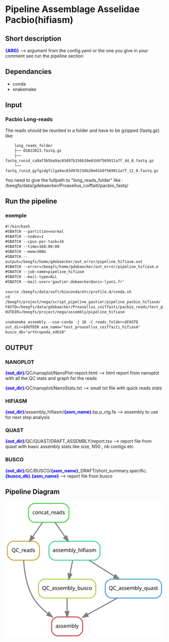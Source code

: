 <style>
blue { color: blue }
yellow { color: yellow }
</style>

# Pipeline Assemblage Asselidae Pacbio(hifiasm)
## Short description
<blue>**{ARG}**</blue> --> argument from the config.yaml or the one you give in your comment see run the pipeline section
## Dependancies
- conda
- snakemake

## Input
### Pacbio Long-reads 
The reads should be reunited in a folder and have to be gzipped (fastq.gz) like:

```
    long_reads_folder
    ├── 01022023.fastq.gz
    ├── fastq_runid_ca9af3b5ba9ac03d97b156b20e01b9f569911a7f_44_0.fastq.gz
    └── fastq_runid_gyfgidgfilga9ac03d97b156b20e01b9f569911a7f_12_0.fastq.gz
```

You need to give the fullpath to "long_reads_folder" like : /beegfs/data/gdebaecker/Proasellus_coiffaiti/pacbio_fastq/


## Run the pipeline 

### exemple 
```
#!/bin/bash
#SBATCH --partition=normal
#SBATCH --nodes=1
#SBATCH --cpus-per-task=16
#SBATCH --time=168:00:00
#SBATCH --mem=300G
#SBATCH --output=/beegfs/home/gdebaecker/out_error/pipeline_hifiasm.out
#SBATCH --error=/beegfs/home/gdebaecker/out_error/pipeline_hifiasm.e
#SBATCH --job-name=pipeline_hifiasm
#SBATCH --mail-type=ALL
#SBATCH --mail-user='gautier.debaecker@univ-lyon1.fr'

source /beegfs/data/soft/bioconda/etc/profile.d/conda.sh
cd /beegfs/project/nega/script_pipeline_gautier/pipeline_pacbio_hifiasm/
FASTQ=/beegfs/data/gdebaecker/Proasellus_coiffaiti/pacbio_reads/test_pipeline
OUTDIR=/beegfs/project/nega/assembly/pipeline_hifiasm

snakemake assembly --use-conda -j 16 -C reads_folder=$FASTQ out_dir=$OUTDIR asm_name="test_proasellus_coiffaiti_hifiasm" busco_db="arthropoda_odb10"

```


## OUTPUT
### NANOPLOT
<blue>**{out_dir}**</blue>/QC/nanoplot/NanoPlot-report.html --> html report from nanoplot with all the QC stats and graph for the reads

<blue>**{out_dir}**</blue>/QC/nanoplot/NanoStats.txt --> small txt file with quick reads stats

### HIFIASM
<blue>**{out_dir}**</blue>/assembly_hifiasm/<blue>**{asm_name}**</blue>.bp.p_ctg.fa --> assembly to use for next step analysis

### QUAST 
<blue>**{out_dir}**</blue>/QC/QUAST/DRAFT_ASSEMBLY/report.tsv --> report file from quast with basic assembly stats like size, N50 , nb contigs etc

### BUSCO
<blue>**{out_dir}**</blue>/QC/BUSCO/<blue>**{asm_name}**</blue>_DRAFT/short_summary.specific.<blue>**{busco_db}**</blue>.<blue>**{asm_name}**</blue> --> report file from busco

## Pipeline Diagram 
![dag_asm_pacbio.svg](dag_asm_pacbio.svg)
